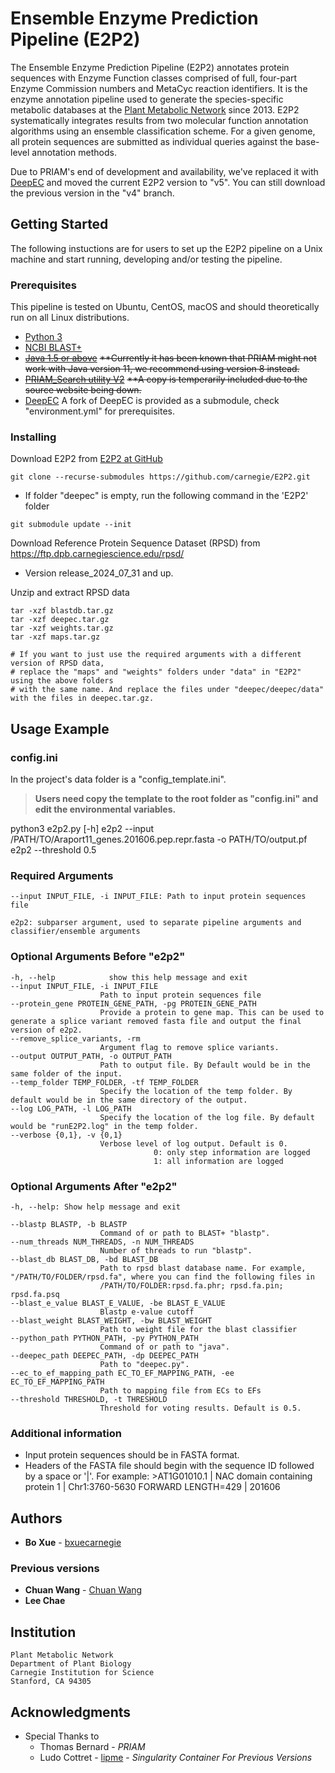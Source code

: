 # Ensemble Enzyme Prediction Pipeline (E2P2)

The Ensemble Enzyme Prediction Pipeline (E2P2) annotates protein sequences with Enzyme Function classes comprised of full, four-part Enzyme Commission numbers and MetaCyc reaction identifiers. It is the enzyme annotation pipeline used to generate the species-specific metabolic databases at the [Plant Metabolic Network](www.plantcyc.org) since 2013. E2P2 systematically integrates results from two molecular function annotation algorithms using an ensemble classification scheme. For a given genome, all protein sequences are submitted as individual queries against the base-level annotation methods. 

Due to PRIAM's end of development and availability, we've replaced it with [DeepEC](https://bitbucket.org/kaistsystemsbiology/deepec/src/master/) and moved the current E2P2 version to "v5". You can still download the previous version in the "v4" branch.

## Getting Started
The following instuctions are for users to set up the E2P2 pipeline on a Unix machine and start running, developing and/or testing the pipeline.

### Prerequisites
This pipeline is tested on Ubuntu, CentOS, macOS and should theoretically run on all Linux distributions.
* [Python 3](https://www.python.org/downloads/)
* [NCBI BLAST+](https://blast.ncbi.nlm.nih.gov/Blast.cgi?CMD=Web&PAGE_TYPE=BlastDocs&DOC_TYPE=Download)
* ~~[Java 1.5 or above](https://www.oracle.com/technetwork/java/javase/downloads/index.html)~~
~~**Currently it has been known that PRIAM might not work with Java version 11, we recommend using version 8 instead.~~
* ~~[PRIAM_Search utility V2](http://priam.prabi.fr/REL_JAN18/index_jan18.html)~~
~~**A copy is temperarily included due to the source website being down.~~
* [DeepEC](https://github.com/bxuecarnegie/deepec)
A fork of DeepEC is provided as a submodule, check "environment.yml" for prerequisites.

### Installing

Download E2P2 from [E2P2 at GitHub](https://github.com/carnegie/E2P2)

```
git clone --recurse-submodules https://github.com/carnegie/E2P2.git
```
* If folder "deepec" is empty, run the following command in the 'E2P2' folder
```
git submodule update --init
```


Download Reference Protein Sequence Dataset (RPSD) from https://ftp.dpb.carnegiescience.edu/rpsd/
* Version release_2024_07_31 and up.


Unzip and extract RPSD data
```
tar -xzf blastdb.tar.gz
tar -xzf deepec.tar.gz
tar -xzf weights.tar.gz
tar -xzf maps.tar.gz

# If you want to just use the required arguments with a different version of RPSD data, 
# replace the "maps" and "weights" folders under "data" in "E2P2" using the above folders 
# with the same name. And replace the files under "deepec/deepec/data" with the files in deepec.tar.gz.
```

## Usage Example

### config.ini
In the project's data folder is a "config_template.ini".

> **Users need copy the template to the root folder as "config.ini" and edit the environmental variables.**

python3 e2p2.py [-h] e2p2 --input /PATH/TO/Araport11_genes.201606.pep.repr.fasta -o PATH/TO/output.pf e2p2 --threshold 0.5 

### Required Arguments
    --input INPUT_FILE, -i INPUT_FILE: Path to input protein sequences file

    e2p2: subparser argument, used to separate pipeline arguments and classifier/ensemble arguments

### Optional Arguments Before "e2p2"
    -h, --help            show this help message and exit
    --input INPUT_FILE, -i INPUT_FILE
                        Path to input protein sequences file
    --protein_gene PROTEIN_GENE_PATH, -pg PROTEIN_GENE_PATH
                        Provide a protein to gene map. This can be used to generate a splice variant removed fasta file and output the final version of e2p2.
    --remove_splice_variants, -rm
                        Argument flag to remove splice variants.
    --output OUTPUT_PATH, -o OUTPUT_PATH
                        Path to output file. By Default would be in the same folder of the input.
    --temp_folder TEMP_FOLDER, -tf TEMP_FOLDER
                        Specify the location of the temp folder. By default would be in the same directory of the output.
    --log LOG_PATH, -l LOG_PATH
                        Specify the location of the log file. By default would be "runE2P2.log" in the temp folder.
    --verbose {0,1}, -v {0,1}
                        Verbose level of log output. Default is 0.
                                    0: only step information are logged
                                    1: all information are logged

### Optional Arguments After "e2p2"
    -h, --help: Show help message and exit
    
    --blastp BLASTP, -b BLASTP
                        Command of or path to BLAST+ "blastp".
    --num_threads NUM_THREADS, -n NUM_THREADS
                        Number of threads to run "blastp".
    --blast_db BLAST_DB, -bd BLAST_DB
                        Path to rpsd blast database name. For example, "/PATH/TO/FOLDER/rpsd.fa", where you can find the following files in
                        /PATH/TO/FOLDER:rpsd.fa.phr; rpsd.fa.pin; rpsd.fa.psq
    --blast_e_value BLAST_E_VALUE, -be BLAST_E_VALUE
                        Blastp e-value cutoff
    --blast_weight BLAST_WEIGHT, -bw BLAST_WEIGHT
                        Path to weight file for the blast classifier
    --python_path PYTHON_PATH, -py PYTHON_PATH
                        Command of or path to "java".
    --deepec_path DEEPEC_PATH, -dp DEEPEC_PATH
                        Path to "deepec.py".
    --ec_to_ef_mapping_path EC_TO_EF_MAPPING_PATH, -ee EC_TO_EF_MAPPING_PATH
                        Path to mapping file from ECs to EFs
    --threshold THRESHOLD, -t THRESHOLD
                        Threshold for voting results. Default is 0.5.

### Additional information
- Input protein sequences should be in FASTA format.
- Headers of the FASTA file should begin with the sequence ID followed by a space or '|'.
    For example: >AT1G01010.1 | NAC domain containing protein 1 | Chr1:3760-5630 FORWARD LENGTH=429 | 201606

## Authors

* **Bo Xue** - [bxuecarnegie](https://github.com/bxuecarnegie)

### Previous versions
* **Chuan Wang** - [Chuan Wang](https://github.com/grittyy)
* **Lee Chae**

## Institution
    Plant Metabolic Network
    Department of Plant Biology
    Carnegie Institution for Science
    Stanford, CA 94305


## Acknowledgments

* Special Thanks to
  * Thomas Bernard - *PRIAM*
  * Ludo Cottret - [lipme](https://github.com/lipme) - *Singularity Container For Previous Versions*
